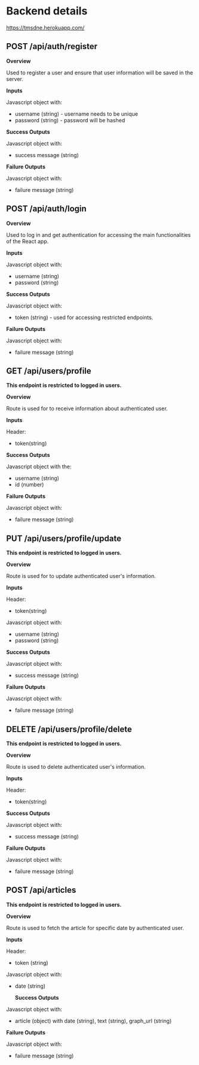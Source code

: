 # Backend details

https://tmsdne.herokuapp.com/

## POST /api/auth/register

**Overview**

Used to register a user and ensure that user information will be saved in the server.

**Inputs**

Javascript object with:

- username (string) - username needs to be unique
- password (string) - password will be hashed

**Success Outputs**

Javascript object with:

- success message (string)

**Failure Outputs**

Javascript object with:

- failure message (string)

## POST /api/auth/login

**Overview**

Used to log in and get authentication for accessing the main functionalities of the React app.

**Inputs**

Javascript object with:

- username (string)
- password (string)

**Success Outputs**

Javascript object with:

- token (string) - used for accessing restricted endpoints.

**Failure Outputs**

Javascript object with:

- failure message (string)

## GET /api/users/profile

**This endpoint is restricted to logged in users.**

**Overview**

Route is used for to receive information about authenticated user.

**Inputs**

Header:

- token(string)

**Success Outputs**

Javascript object with the:

- username (string)
- id (number)

**Failure Outputs**

Javascript object with:

- failure message (string)

## PUT /api/users/profile/update

**This endpoint is restricted to logged in users.**

**Overview**

Route is used for to update authenticated user's information.

**Inputs**

Header:

- token(string)

Javascript object with:

- username (string)
- password (string)

**Success Outputs**

Javascript object with:

- success message (string)

**Failure Outputs**

Javascript object with:

- failure message (string)

## DELETE /api/users/profile/delete

**This endpoint is restricted to logged in users.**

**Overview**

Route is used to delete authenticated user's information.

**Inputs**

Header:

- token(string)

**Success Outputs**

Javascript object with:

- success message (string)

**Failure Outputs**

Javascript object with:

- failure message (string)

## POST /api/articles

**This endpoint is restricted to logged in users.**

**Overview**

Route is used to fetch the article for specific date by authenticated user.

**Inputs**

Header:

- token (string)

Javascript object with:

- date (string)

  **Success Outputs**

Javascript object with:

- article (object) with date (string), text (string), graph_url (string)

**Failure Outputs**

Javascript object with:

- failure message (string)
